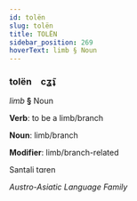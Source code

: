 ```yaml
---
id: tolën
slug: tolën
title: TOLËN
sidebar_position: 269
hoverText: limb § Noun
---
```


### tolën&emsp;<span kind="abugida">cʓ̃ʇ</span>

*limb* **§** Noun

**Verb**: to be a limb/branch

**Noun**: limb/branch

**Modifier**: limb/branch-related

Santali tɑren 

*Austro-Asiatic Language Family*